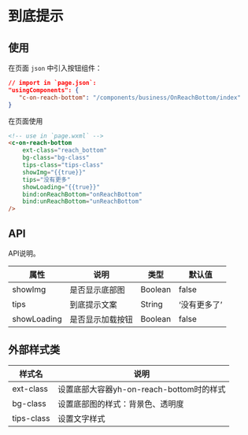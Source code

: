 # 到底提示

## 使用

在页面 `json` 中引入按钮组件：

```json
// import in `page.json`:
"usingComponents": {
   "c-on-reach-bottom": "/components/business/OnReachBottom/index"
}
```

在页面使用
```html
<!-- use in `page.wxml` -->
<c-on-reach-bottom
    ext-class="reach_bottom"
    bg-class="bg-class"
    tips-class="tips-class"
    showImg="{{true}}"
    tips="没有更多"
    showLoading="{{true}}"
    bind:onReachBottom="onReachBottom"
    bind:unReachBottom="unReachBottom"
/>

```

## API
API说明。

| 属性 | 说明 | 类型 | 默认值 |
|-----------|-----------|-----------|-------------|
| showImg | 是否显示底部图 | Boolean | false |
| tips | 到底提示文案 | String | ‘没有更多了’ |
| showLoading | 是否显示加载按钮 | Boolean | false |


## 外部样式类

| 样式名 | 说明 |
|-----------|-----------|
| ext-class | 设置底部大容器yh-on-reach-bottom时的样式 |
| bg-class  | 设置底部图的样式：背景色、透明度           |
| tips-class  | 设置文字样式   |

